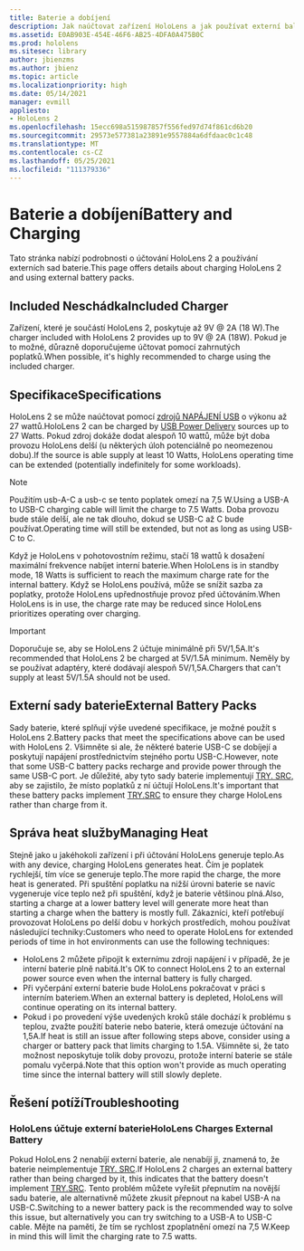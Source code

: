 ```yaml
---
title: Baterie a dobíjení
description: Jak naúčtovat zařízení HoloLens a jak používat externí balíčky baterie
ms.assetid: E0AB903E-454E-46F6-AB25-4DFA0A475B0C
ms.prod: hololens
ms.sitesec: library
author: jbienzms
ms.author: jbienz
ms.topic: article
ms.localizationpriority: high
ms.date: 05/14/2021
manager: evmill
appliesto:
- HoloLens 2
ms.openlocfilehash: 15ecc698a515987857f556fed97d74f861cd6b20
ms.sourcegitcommit: 29573e577381a23891e9557884a6dfdaac0c1c48
ms.translationtype: MT
ms.contentlocale: cs-CZ
ms.lasthandoff: 05/25/2021
ms.locfileid: "111379336"
---
```

# <a name="battery-and-charging"></a><span data-ttu-id="0cdbe-103">Baterie a dobíjení</span><span class="sxs-lookup"><span data-stu-id="0cdbe-103">Battery and Charging</span></span>

<span data-ttu-id="0cdbe-104">Tato stránka nabízí podrobnosti o účtování HoloLens 2 a používání externích sad baterie.</span><span class="sxs-lookup"><span data-stu-id="0cdbe-104">This page offers details about charging HoloLens 2 and using external battery packs.</span></span>

## <a name="included-charger"></a><span data-ttu-id="0cdbe-105">Included Neschádka</span><span class="sxs-lookup"><span data-stu-id="0cdbe-105">Included Charger</span></span>

<span data-ttu-id="0cdbe-106">Zařízení, které je součástí HoloLens 2, poskytuje až 9V @ 2A (18 W).</span><span class="sxs-lookup"><span data-stu-id="0cdbe-106">The charger included with HoloLens 2 provides up to 9V @ 2A (18W).</span></span> <span data-ttu-id="0cdbe-107">Pokud je to možné, důrazně doporučujeme účtovat pomocí zahrnutých poplatků.</span><span class="sxs-lookup"><span data-stu-id="0cdbe-107">When possible, it's highly recommended to charge using the included charger.</span></span>  

## <a name="specifications"></a><span data-ttu-id="0cdbe-108">Specifikace</span><span class="sxs-lookup"><span data-stu-id="0cdbe-108">Specifications</span></span>

<span data-ttu-id="0cdbe-109">HoloLens 2 se může naúčtovat pomocí [zdrojů NAPÁJENÍ USB](https://www.usb.org/usb-charger-pd) o výkonu až 27 wattů.</span><span class="sxs-lookup"><span data-stu-id="0cdbe-109">HoloLens 2 can be charged by [USB Power Delivery](https://www.usb.org/usb-charger-pd) sources up to 27 Watts.</span></span> <span data-ttu-id="0cdbe-110">Pokud zdroj dokáže dodat alespoň 10 wattů, může být doba provozu HoloLens delší (u některých úloh potenciálně po neomezenou dobu).</span><span class="sxs-lookup"><span data-stu-id="0cdbe-110">If the source is able supply at least 10 Watts, HoloLens operating time can be extended (potentially indefinitely for some workloads).</span></span> 

> [!NOTE]
> <span data-ttu-id="0cdbe-111">Použitím usb-A-C a usb-c se tento poplatek omezí na 7,5 W.</span><span class="sxs-lookup"><span data-stu-id="0cdbe-111">Using a USB-A to USB-C charging cable will limit the charge to 7.5 Watts.</span></span> <span data-ttu-id="0cdbe-112">Doba provozu bude stále delší, ale ne tak dlouho, dokud se USB-C až C bude používat.</span><span class="sxs-lookup"><span data-stu-id="0cdbe-112">Operating time will still be extended, but not as long as using USB-C to C.</span></span>

<span data-ttu-id="0cdbe-113">Když je HoloLens v pohotovostním režimu, stačí 18 wattů k dosažení maximální frekvence nabíjet interní baterie.</span><span class="sxs-lookup"><span data-stu-id="0cdbe-113">When HoloLens is in standby mode, 18 Watts is sufficient to reach the maximum charge rate for the internal battery.</span></span> <span data-ttu-id="0cdbe-114">Když se HoloLens používá, může se snížit sazba za poplatky, protože HoloLens upřednostňuje provoz před účtováním.</span><span class="sxs-lookup"><span data-stu-id="0cdbe-114">When HoloLens is in use, the charge rate may be reduced since HoloLens prioritizes operating over charging.</span></span>

> [!IMPORTANT]
> <span data-ttu-id="0cdbe-115">Doporučuje se, aby se HoloLens 2 účtuje minimálně při 5V/1,5A.</span><span class="sxs-lookup"><span data-stu-id="0cdbe-115">It's recommended that HoloLens 2 be charged at 5V/1.5A minimum.</span></span> <span data-ttu-id="0cdbe-116">Neměly by se používat adaptéry, které dodávají alespoň 5V/1,5A.</span><span class="sxs-lookup"><span data-stu-id="0cdbe-116">Chargers that can't supply at least 5V/1.5A should not be used.</span></span> 

## <a name="external-battery-packs"></a><span data-ttu-id="0cdbe-117">Externí sady baterie</span><span class="sxs-lookup"><span data-stu-id="0cdbe-117">External Battery Packs</span></span>

<span data-ttu-id="0cdbe-118">Sady baterie, které splňují výše uvedené specifikace, je možné použít s HoloLens 2.</span><span class="sxs-lookup"><span data-stu-id="0cdbe-118">Battery packs that meet the specifications above can be used with HoloLens 2.</span></span> <span data-ttu-id="0cdbe-119">Všimněte si ale, že některé baterie USB-C se dobíjejí a poskytují napájení prostřednictvím stejného portu USB-C.</span><span class="sxs-lookup"><span data-stu-id="0cdbe-119">However, note that some USB-C battery packs recharge and provide power through the same USB-C port.</span></span> <span data-ttu-id="0cdbe-120">Je důležité, aby tyto sady baterie implementují [TRY. SRC,](https://usb.org/document-library/usb-type-cr-cable-and-connector-specification-revision-20) aby se zajistilo, že místo poplatků z ní účtují HoloLens.</span><span class="sxs-lookup"><span data-stu-id="0cdbe-120">It's important that these battery packs implement [TRY.SRC](https://usb.org/document-library/usb-type-cr-cable-and-connector-specification-revision-20) to ensure they charge HoloLens rather than charge from it.</span></span> 

## <a name="managing-heat"></a><span data-ttu-id="0cdbe-121">Správa heat služby</span><span class="sxs-lookup"><span data-stu-id="0cdbe-121">Managing Heat</span></span>

<span data-ttu-id="0cdbe-122">Stejně jako u jakéhokoli zařízení i při účtování HoloLens generuje teplo.</span><span class="sxs-lookup"><span data-stu-id="0cdbe-122">As with any device, charging HoloLens generates heat.</span></span> <span data-ttu-id="0cdbe-123">Čím je poplatek rychlejší, tím více se generuje teplo.</span><span class="sxs-lookup"><span data-stu-id="0cdbe-123">The more rapid the charge, the more heat is generated.</span></span> <span data-ttu-id="0cdbe-124">Při spuštění poplatku na nižší úrovni baterie se navíc vygeneruje více teplo než při spuštění, když je baterie většinou plná.</span><span class="sxs-lookup"><span data-stu-id="0cdbe-124">Also, starting a charge at a lower battery level will generate more heat than starting a charge when the battery is mostly full.</span></span> <span data-ttu-id="0cdbe-125">Zákazníci, kteří potřebují provozovat HoloLens po delší dobu v horkých prostředích, mohou používat následující techniky:</span><span class="sxs-lookup"><span data-stu-id="0cdbe-125">Customers who need to operate HoloLens for extended periods of time in hot environments can use the following techniques:</span></span>

- <span data-ttu-id="0cdbe-126">HoloLens 2 můžete připojit k externímu zdroji napájení i v případě, že je interní baterie plně nabitá.</span><span class="sxs-lookup"><span data-stu-id="0cdbe-126">It's OK to connect HoloLens 2 to an external power source even when the internal battery is fully charged.</span></span>
- <span data-ttu-id="0cdbe-127">Při vyčerpání externí baterie bude HoloLens pokračovat v práci s interním bateriem.</span><span class="sxs-lookup"><span data-stu-id="0cdbe-127">When an external battery is depleted, HoloLens will continue operating on its internal battery.</span></span>    
- <span data-ttu-id="0cdbe-128">Pokud i po provedení výše uvedených kroků stále dochází k problému s teplou, zvažte použití baterie nebo baterie, která omezuje účtování na 1,5A.</span><span class="sxs-lookup"><span data-stu-id="0cdbe-128">If heat is still an issue after following steps above, consider using a charger or battery pack that limits charging to 1.5A.</span></span> <span data-ttu-id="0cdbe-129">Všimněte si, že tato možnost neposkytuje tolik doby provozu, protože interní baterie se stále pomalu vyčerpá.</span><span class="sxs-lookup"><span data-stu-id="0cdbe-129">Note that this option won't provide as much operating time since the internal battery will still slowly deplete.</span></span>

## <a name="troubleshooting"></a><span data-ttu-id="0cdbe-130">Řešení potíží</span><span class="sxs-lookup"><span data-stu-id="0cdbe-130">Troubleshooting</span></span>


### <a name="hololens-charges-external-battery"></a><span data-ttu-id="0cdbe-131">HoloLens účtuje externí baterie</span><span class="sxs-lookup"><span data-stu-id="0cdbe-131">HoloLens Charges External Battery</span></span>
<span data-ttu-id="0cdbe-132">Pokud HoloLens 2 nenabíjí externí baterie, ale nenabíjí ji, znamená to, že baterie neimplementuje [TRY. SRC](https://usb.org/document-library/usb-type-cr-cable-and-connector-specification-revision-20).</span><span class="sxs-lookup"><span data-stu-id="0cdbe-132">If HoloLens 2 charges an external battery rather than being charged by it, this indicates that the battery doesn't implement [TRY.SRC](https://usb.org/document-library/usb-type-cr-cable-and-connector-specification-revision-20).</span></span> <span data-ttu-id="0cdbe-133">Tento problém můžete vyřešit přepnutím na novější sadu baterie, ale alternativně můžete zkusit přepnout na kabel USB-A na USB-C.</span><span class="sxs-lookup"><span data-stu-id="0cdbe-133">Switching to a newer battery pack is the recommended way to solve this issue, but alternatively you can try switching to a USB-A to USB-C cable.</span></span> <span data-ttu-id="0cdbe-134">Mějte na paměti, že tím se rychlost zpoplatnění omezí na 7,5 W.</span><span class="sxs-lookup"><span data-stu-id="0cdbe-134">Keep in mind this will limit the charging rate to 7.5 watts.</span></span>
